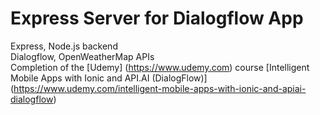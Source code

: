 # Express Server for Dialogflow App
Express, Node.js backend </br>
Dialogflow, OpenWeatherMap APIs </br>
Completion of the 
[Udemy]
(https://www.udemy.com) course 
[Intelligent Mobile Apps with Ionic and API.AI (DialogFlow)]
(https://www.udemy.com/intelligent-mobile-apps-with-ionic-and-apiai-dialogflow)
